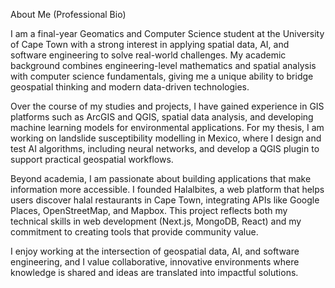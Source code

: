 About Me (Professional Bio)

I am a final-year Geomatics and Computer Science student at the University of Cape Town with a strong interest in applying spatial data, AI, and software engineering to solve real-world challenges. My academic background combines engineering-level mathematics and spatial analysis with computer science fundamentals, giving me a unique ability to bridge geospatial thinking and modern data-driven technologies.

Over the course of my studies and projects, I have gained experience in GIS platforms such as ArcGIS and QGIS, spatial data analysis, and developing machine learning models for environmental applications. For my thesis, I am working on landslide susceptibility modelling in Mexico, where I design and test AI algorithms, including neural networks, and develop a QGIS plugin to support practical geospatial workflows.

Beyond academia, I am passionate about building applications that make information more accessible. I founded Halalbites, a web platform that helps users discover halal restaurants in Cape Town, integrating APIs like Google Places, OpenStreetMap, and Mapbox. This project reflects both my technical skills in web development (Next.js, MongoDB, React) and my commitment to creating tools that provide community value.

I enjoy working at the intersection of geospatial data, AI, and software engineering, and I value collaborative, innovative environments where knowledge is shared and ideas are translated into impactful solutions.